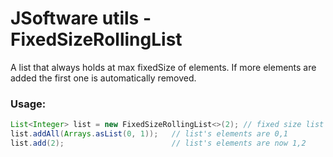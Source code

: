 # JSoftware utils - FixedSizeRollingList

A list that always holds at max fixedSize of elements. If more elements are added the first one is automatically removed.

### Usage:
```java
List<Integer> list = new FixedSizeRollingList<>(2); // fixed size list
list.addAll(Arrays.asList(0, 1));   // list's elements are 0,1
list.add(2);						// list's elements are now 1,2
```
